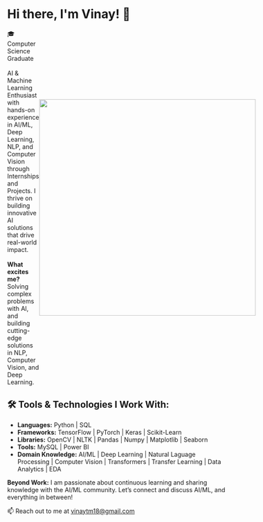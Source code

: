 # Hi there, I'm Vinay! 👋  
<div style="display: flex; align-items: center; justify-content: space-between;">
  <div>
    🎓 Computer Science Graduate  
    <br><br>
    AI & Machine Learning Enthusiast with hands-on experience in AI/ML, Deep Learning, NLP, and Computer Vision through Internships and Projects.  
    I thrive on building innovative AI solutions that drive real-world impact.  
    <br><br>
    <b>What excites me?</b>  
    Solving complex problems with AI, and building cutting-edge solutions in NLP, Computer Vision, and Deep Learning.  
  </div>
  <img src="https://media.giphy.com/media/v1.Y2lkPTc5MGI3NjExYXM3OGFoN2R5OW9uNjJoYm5zYnQ4dzllNHU1ZXJ5cmtxdThhb3d4ZCZlcD12MV9pbnRlcm5hbF9naWZfYnlfaWQmY3Q9Zw/qgQUggAC3Pfv687qPC/giphy.gif" width="500"/>
</div>


## 🛠️ Tools & Technologies I Work With:

- **Languages:** Python | SQL
- **Frameworks:** TensorFlow | PyTorch | Keras | Scikit-Learn
- **Libraries:** OpenCV | NLTK | Pandas | Numpy | Matplotlib | Seaborn
- **Tools:** MySQL | Power BI
- **Domain Knowledge:** AI/ML | Deep Learning | Natural Laguage Processing | Computer Vision | Transformers | Transfer Learning | Data Analytics | EDA

**Beyond Work:** I am passionate about continuous learning and sharing knowledge with the AI/ML community. Let’s connect and discuss AI/ML, and everything in between!

📫 Reach out to me at vinaytm18@gmail.com





